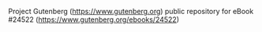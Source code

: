 Project Gutenberg (https://www.gutenberg.org) public repository for eBook #24522 (https://www.gutenberg.org/ebooks/24522)
